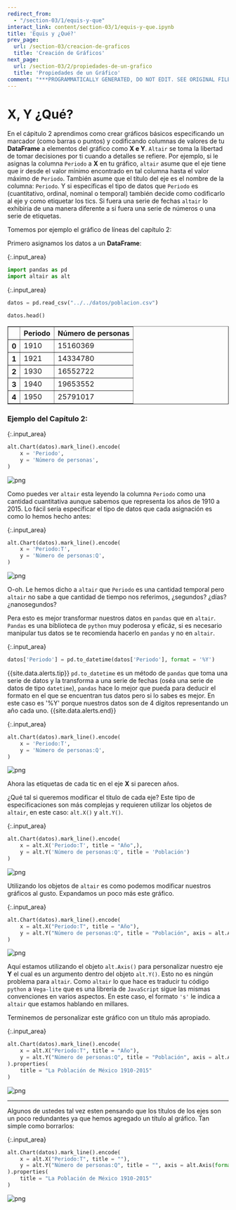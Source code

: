 ```yaml
---
redirect_from:
  - "/section-03/1/equis-y-que"
interact_link: content/section-03/1/equis-y-que.ipynb
title: 'Equis y ¿Qué?'
prev_page:
  url: /section-03/creacion-de-graficos
  title: 'Creación de Gráficos'
next_page:
  url: /section-03/2/propiedades-de-un-grafico
  title: 'Propiedades de un Gráfico'
comment: "***PROGRAMMATICALLY GENERATED, DO NOT EDIT. SEE ORIGINAL FILES IN /content***"
---
```


# X, Y ¿Qué?

En el cápitulo 2 aprendimos como crear gráficos básicos especificando un marcador (como barras o puntos) y codificando columnas de valores de tu __DataFrame__ a elementos del gráfico como **X e Y**.
`Altair` se toma la libertad de tomar decisiones por ti cuando a detalles se refiere. Por ejemplo, si le asignas la columna `Periodo` a **X** en tu gráfico, `altair` asume que el eje tiene que ir desde el valor mínimo encontrado en tal columna hasta el valor máximo de `Periodo`. También asume que el título del eje es el nombre de la columna: `Periodo`. Y si especificas el tipo de datos que `Periodo` es (cuantitativo, ordinal, nominal o temporal) también decide como codificarlo al eje y como etiquetar los tics. Si fuera una serie de fechas `altair` lo exhibiria de una manera diferente a si fuera una serie de números o una serie de etiquetas.

Tomemos por ejemplo el gráfico de líneas del capítulo 2:

Primero asignamos los datos a un __DataFrame__:



{:.input_area}
```python
import pandas as pd
import altair as alt
```




{:.input_area}
```python
datos = pd.read_csv("../../datos/poblacion.csv")

datos.head()
```





<div markdown="0">
<div>
<style scoped>
    .dataframe tbody tr th:only-of-type {
        vertical-align: middle;
    }

    .dataframe tbody tr th {
        vertical-align: top;
    }

    .dataframe thead th {
        text-align: right;
    }
</style>
<table border="1" class="dataframe">
  <thead>
    <tr style="text-align: right;">
      <th></th>
      <th>Periodo</th>
      <th>Número de personas</th>
    </tr>
  </thead>
  <tbody>
    <tr>
      <th>0</th>
      <td>1910</td>
      <td>15160369</td>
    </tr>
    <tr>
      <th>1</th>
      <td>1921</td>
      <td>14334780</td>
    </tr>
    <tr>
      <th>2</th>
      <td>1930</td>
      <td>16552722</td>
    </tr>
    <tr>
      <th>3</th>
      <td>1940</td>
      <td>19653552</td>
    </tr>
    <tr>
      <th>4</th>
      <td>1950</td>
      <td>25791017</td>
    </tr>
  </tbody>
</table>
</div>
</div>



### Ejemplo del Capítulo 2:



{:.input_area}
```python
alt.Chart(datos).mark_line().encode(
    x = 'Periodo',
    y = 'Número de personas',
)
```





![png](../../images/section-03/1/equis-y-que_5_0.png)



Como puedes ver `altair` esta leyendo la columna `Periodo` como una cantidad cuantitativa aunque sabemos que representa los años de 1910 a 2015. Lo fácil sería especificar el tipo de datos que cada asignación es como lo hemos hecho antes:



{:.input_area}
```python
alt.Chart(datos).mark_line().encode(
    x = 'Periodo:T',
    y = 'Número de personas:Q',
)
```





![png](../../images/section-03/1/equis-y-que_7_0.png)



O-oh. Le hemos dicho a `altair` que `Periodo` es una cantidad temporal pero `altair` no sabe a que cantidad de tiempo nos referimos, ¿segundos? ¿días? ¿nanosegundos? 

Pera esto es mejor transformar nuestros datos en `pandas` que en `altair`. `Pandas` es una biblioteca de `python` muy poderosa y eficáz, si es necesario manipular tus datos se te recomienda hacerlo en `pandas` y no en `altair`.



{:.input_area}
```python
datos['Periodo'] = pd.to_datetime(datos['Periodo'], format = '%Y')
```


{{site.data.alerts.tip}} `pd.to_datetime` es un método de `pandas` que toma una serie de datos y la transforma a una serie de fechas (oséa una serie de datos de tipo `datetime`), `pandas` hace lo mejor que pueda para deducir el formato en el que se encuentran tus datos pero si lo sabes es mejor. En este caso es '%Y' porque nuestros datos son de 4 dígitos representando un año cada uno. {{site.data.alerts.end}}



{:.input_area}
```python
alt.Chart(datos).mark_line().encode(
    x = 'Periodo:T',
    y = 'Número de personas:Q',
)
```





![png](../../images/section-03/1/equis-y-que_11_0.png)



Ahora las etiquetas de cada tic en el eje **X** si parecen años. 

¿Qué tal si queremos modificar el titulo de cada eje?
Este tipo de especificaciones son más complejas y requieren utilizar los objetos de `altair`, en este caso: `alt.X()` y `alt.Y()`.



{:.input_area}
```python
alt.Chart(datos).mark_line().encode(
    x = alt.X('Periodo:T', title = "Año",),
    y = alt.Y('Número de personas:Q', title = 'Población')
)
```





![png](../../images/section-03/1/equis-y-que_14_0.png)



Utilizando los objetos de `altair` es como podemos modificar nuestros gráficos al gusto. Expandamos un poco más este gráfico.



{:.input_area}
```python
alt.Chart(datos).mark_line().encode(
    x = alt.X("Periodo:T", title = "Año"),
    y = alt.Y("Número de personas:Q", title = "Población", axis = alt.Axis(format = 's')),
)
```





![png](../../images/section-03/1/equis-y-que_16_0.png)



Aquí estamos utilizando el objeto `alt.Axis()` para personalizar nuestro eje **Y** el cual es un argumento dentro del objeto `alt.Y()`. Esto no es ningún problema para `altair`. Como `altair` lo que hace es traducir tu código `python` a `Vega-lite` que es una librería de `JavaScript` sigue las mismas convenciones en varios aspectos. En este caso, el formato `'s'` le indica a `altair` que estamos hablando en millares. 

Terminemos de personalizar este gráfico con un título más apropiado.



{:.input_area}
```python
alt.Chart(datos).mark_line().encode(
    x = alt.X("Periodo:T", title = "Año"),
    y = alt.Y("Número de personas:Q", title = "Población", axis = alt.Axis(format = 's')),
).properties(
    title = "La Población de México 1910-2015"
)
```





![png](../../images/section-03/1/equis-y-que_19_0.png)



***
Algunos de ustedes tal vez esten pensando que los títulos de los ejes son un poco redundantes ya que hemos agregado un título al gráfico. Tan simple como borrarlos:



{:.input_area}
```python
alt.Chart(datos).mark_line().encode(
    x = alt.X("Periodo:T", title = ""),
    y = alt.Y("Número de personas:Q", title = "", axis = alt.Axis(format = 's')),
).properties(
    title = "La Población de México 1910-2015"
)
```





![png](../../images/section-03/1/equis-y-que_21_0.png)


